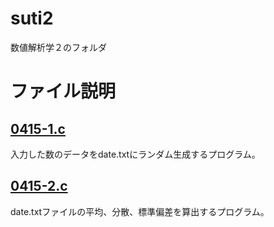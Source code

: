 # suti2
数値解析学２のフォルダ

# ファイル説明
## [0415-1.c](https://github.com/hiro2001/suti2/blob/main/0415-1.c)
入力した数のデータをdate.txtにランダム生成するプログラム。

## [0415-2.c](https://github.com/hiro2001/suti2/blob/main/0415-2.c)
date.txtファイルの平均、分散、標準偏差を算出するプログラム。
